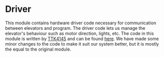 # Driver

This module contains hardware driver code necessary for communication between elevators and program. The driver code lets us manage the elevator's behaviour such as motor direction, lights, etc. The code in this module is written by [TTK4145](https://github.com/TTK4145) and can be found [here](https://github.com/TTK4145/driver-go). We have made some minor changes to the code to make it suit our system better, but it is mostly the equal to the original module.
